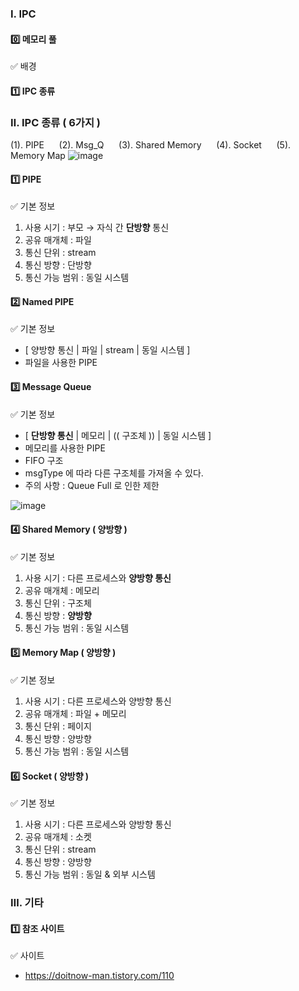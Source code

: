 ### Ⅰ. IPC
#### 0️⃣ 메모리 풀
✅ 배경


#### 1️⃣ IPC 종류

### Ⅱ. IPC 종류 ( 6가지 )
(1). PIPE &nbsp;&nbsp;&nbsp;&nbsp; (2). Msg_Q &nbsp;&nbsp;&nbsp;&nbsp; (3). Shared Memory &nbsp;&nbsp;&nbsp;&nbsp; (4). Socket &nbsp;&nbsp;&nbsp;&nbsp; (5). Memory Map
![image](https://github.com/shpark0308/c_study_develop/assets/60208434/6059e28e-94a9-4bc5-ad6b-1f30c47763ff)

#### 1️⃣ PIPE
✅ 기본 정보
1. 사용 시기 : 부모 → 자식 간 **단방향** 통신
2. 공유 매개체 : 파일
3. 통신 단위 : stream
4. 통신 방향 : 단방향
5. 통신 가능 범위 : 동일 시스템


#### 2️⃣ Named PIPE
✅ 기본 정보
- [ 양방향 통신 | 파일 | stream | 동일 시스템 ]
- 파일을 사용한 PIPE

#### 3️⃣ Message Queue
✅ 기본 정보
- [ **단방향 통신** | 메모리 | (( 구조체 )) | 동일 시스템 ]
- 메모리를 사용한 PIPE
- FIFO 구조
- msgType 에 따라 다른 구조체를 가져올 수 있다.
- 주의 사항 : Queue Full 로 인한 제한

![image](https://github.com/shpark0308/c_study_develop/assets/60208434/d8d31954-a74c-43c8-ba2b-3e8e08aaee34)

#### 4️⃣ Shared Memory ( 양방향 )
✅ 기본 정보
1. 사용 시기 : 다른 프로세스와 **양방향 통신**
2. 공유 매개체 : 메모리
3. 통신 단위 : 구조체
4. 통신 방향 : **양방향**
5. 통신 가능 범위 : 동일 시스템

#### 5️⃣ Memory Map ( 양방향 )
✅ 기본 정보
1. 사용 시기 : 다른 프로세스와 양방향 통신
2. 공유 매개체 : 파일 + 메모리
3. 통신 단위 : 페이지
4. 통신 방향 : 양방향
5. 통신 가능 범위 : 동일 시스템

#### 6️⃣ Socket ( 양방향 )
✅ 기본 정보
1. 사용 시기 : 다른 프로세스와 양방향 통신
2. 공유 매개체 : 소켓
3. 통신 단위 : stream
4. 통신 방향 : 양방향
5. 통신 가능 범위 : 동일 & 외부 시스템


### Ⅲ. 기타
#### 1️⃣ 참조 사이트
✅ 사이트
- https://doitnow-man.tistory.com/110
